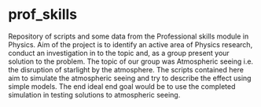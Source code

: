 # prof_skills
Repository of scripts and some data from the Professional skills module in Physics. Aim of the project is to identify an active area of Physics research, conduct an investigation in to the topic and, as a group present your solution to the problem. The topic of our group was Atmospheric seeing i.e. the disruption of starlight by the atmosphere. The scripts contained here aim to simulate the atmospheric seeing and try to describe the effect using simple models. The end ideal end goal would be to use the completed simulation in testing solutions to atmospheric seeing. 
